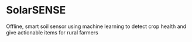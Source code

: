 # SolarSENSE
Offline, smart soil sensor using machine learning to detect crop health and give actionable items for rural farmers
